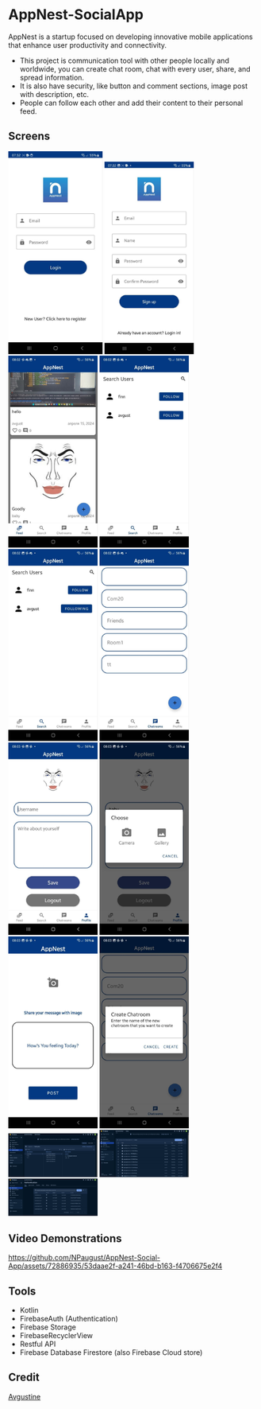 # AppNest-SocialApp

AppNest is a startup focused on developing innovative mobile applications that enhance user productivity and connectivity.

- This project is communication tool with other people locally and worldwide, you can create chat room, chat with every user, share, and spread information.
- It is also have security, like button and comment sections, image post with description, etc.
- People can follow each other and add their content to their personal feed.
  
## Screens
<p float="left">
<img src="screens/1.jpg" width="190" />
  <img src="screens/2.jpg" width="180" /> 
  <img src="screens/3.jpg" width="180" />
  <img src="screens/4.jpg" width="180" />
  <img src="screens/5.jpg" width="180" />
  <img src="screens/6.jpg" width="180" />
  <img src="screens/7.jpg" width="180" />
  <img src="screens/8.jpg" width="180" />
  <img src="screens/9.jpg" width="180" />
  <img src="screens/10.jpg" width="180" />
  <img src="screens/a.png" width="180" />
  <img src="screens/b.png" width="180" />
  <img src="screens/c.png" width="180" />
  </p>
  
## Video Demonstrations

https://github.com/NPaugust/AppNest-Social-App/assets/72886935/53daae2f-a241-46bd-b163-f4706675e2f4


## Tools
- Kotlin
- FirebaseAuth (Authentication)
- Firebase Storage
- FirebaseRecyclerView
- Restful API
- Firebase Database Firestore (also Firebase Cloud store)
  
## Credit
[Avgustine](https://github.com/NPaugust)


